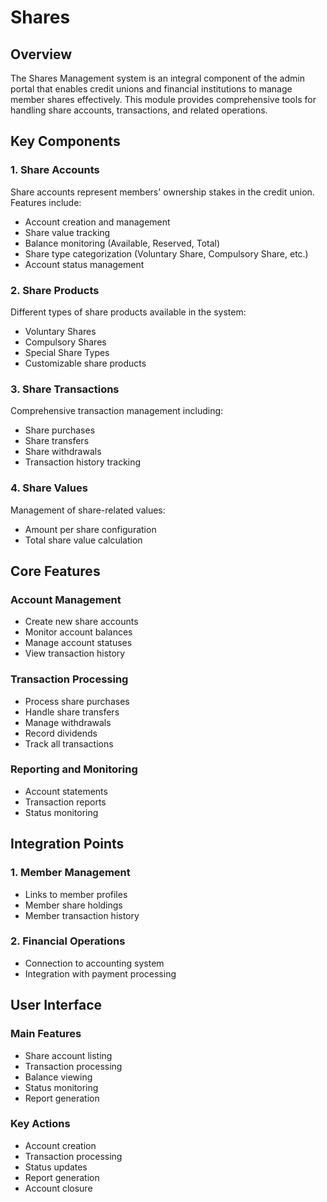 # Shares

## Overview
The Shares Management system is an integral component of the admin portal that enables credit unions and financial institutions to manage member shares effectively. This module provides comprehensive tools for handling share accounts, transactions, and related operations.

## Key Components

### 1. Share Accounts
Share accounts represent members' ownership stakes in the credit union. Features include:
- Account creation and management
- Share value tracking
- Balance monitoring (Available, Reserved, Total)
- Share type categorization (Voluntary Share, Compulsory Share, etc.)
- Account status management

### 2. Share Products
Different types of share products available in the system:
- Voluntary Shares
- Compulsory Shares
- Special Share Types
- Customizable share products

### 3. Share Transactions
Comprehensive transaction management including:
- Share purchases
- Share transfers
- Share withdrawals
- Transaction history tracking

### 4. Share Values
Management of share-related values:
- Amount per share configuration
- Total share value calculation

## Core Features

### Account Management
- Create new share accounts
- Monitor account balances
- Manage account statuses
- View transaction history

### Transaction Processing
- Process share purchases
- Handle share transfers
- Manage withdrawals
- Record dividends
- Track all transactions

### Reporting and Monitoring
- Account statements
- Transaction reports
- Status monitoring

## Integration Points

### 1. Member Management
- Links to member profiles
- Member share holdings
- Member transaction history

### 2. Financial Operations
- Connection to accounting system
- Integration with payment processing

## User Interface

### Main Features
- Share account listing
- Transaction processing
- Balance viewing
- Status monitoring
- Report generation

### Key Actions
- Account creation
- Transaction processing
- Status updates
- Report generation
- Account closure